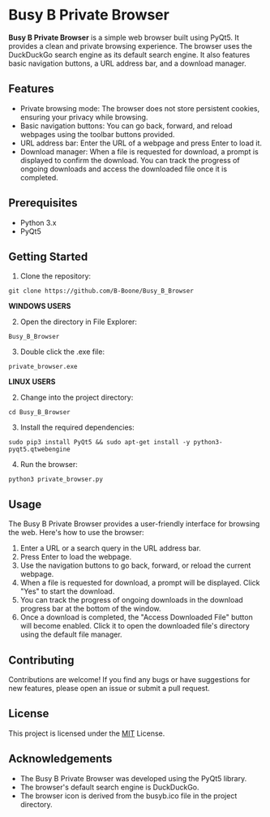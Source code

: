# Busy B Private Browser

**Busy B Private Browser** is a simple web browser built using PyQt5. It provides a clean and private browsing experience. The browser uses the DuckDuckGo search engine as its default search engine. It also features basic navigation buttons, a URL address bar, and a download manager.

## Features

- Private browsing mode: The browser does not store persistent cookies, ensuring your privacy while browsing.
- Basic navigation buttons: You can go back, forward, and reload webpages using the toolbar buttons provided.
- URL address bar: Enter the URL of a webpage and press Enter to load it.
- Download manager: When a file is requested for download, a prompt is displayed to confirm the download. You can track the progress of ongoing downloads and access the downloaded file once it is completed.

## Prerequisites

- Python 3.x
- PyQt5

## Getting Started

1. Clone the repository:

```
git clone https://github.com/B-Boone/Busy_B_Browser
```

**WINDOWS USERS**

2. Open the directory in File Explorer:

```
Busy_B_Browser
```

3. Double click the .exe file:

```
private_browser.exe
```

**LINUX USERS**

2. Change into the project directory:

```
cd Busy_B_Browser
```

3. Install the required dependencies:

```
sudo pip3 install PyQt5 && sudo apt-get install -y python3-pyqt5.qtwebengine
```

4. Run the browser:

```
python3 private_browser.py
```

## Usage

The Busy B Private Browser provides a user-friendly interface for browsing the web. Here's how to use the browser:

1. Enter a URL or a search query in the URL address bar.
2. Press Enter to load the webpage.
3. Use the navigation buttons to go back, forward, or reload the current webpage.
4. When a file is requested for download, a prompt will be displayed. Click "Yes" to start the download.
5. You can track the progress of ongoing downloads in the download progress bar at the bottom of the window.
6. Once a download is completed, the "Access Downloaded File" button will become enabled. Click it to open the downloaded file's directory using the default file manager.

## Contributing

Contributions are welcome! If you find any bugs or have suggestions for new features, please open an issue or submit a pull request.

## License

This project is licensed under the [MIT](https://opensource.org/licenses/MIT) License.

## Acknowledgements

- The Busy B Private Browser was developed using the PyQt5 library.
- The browser's default search engine is DuckDuckGo.
- The browser icon is derived from the busyb.ico file in the project directory.
